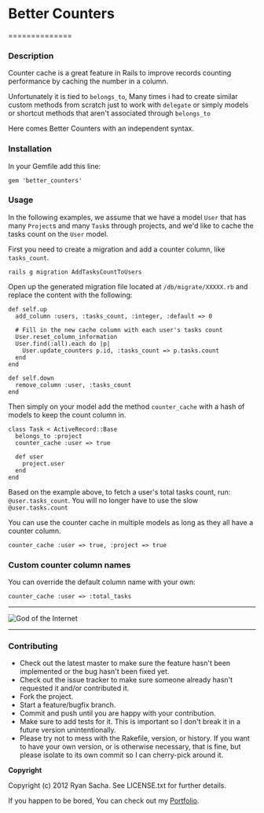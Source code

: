# Better Counters
==============

### Description

Counter cache is a great feature in Rails to improve records counting performance by caching the number in a column.

Unfortunately it is tied to `belongs_to`, Many times i had to create similar custom methods from scratch just to work with `delegate` or simply models or shortcut methods that aren't associated through `belongs_to`

Here comes Better Counters with an independent syntax.

### Installation

In your Gemfile add this line:

    gem 'better_counters'

### Usage

In the following examples, we assume that we have a model `User` that has many `Project`s and many `Task`s through projects, and we'd like to cache the tasks count on the `User` model.

First you need to create a migration and add a counter column, like `tasks_count`.

    rails g migration AddTasksCountToUsers

Open up the generated migration file located at `/db/migrate/XXXXX.rb` and replace the content with the following:

    def self.up
      add_column :users, :tasks_count, :integer, :default => 0

      # Fill in the new cache column with each user's tasks count
      User.reset_column_information
      User.find(:all).each do |p|
        User.update_counters p.id, :tasks_count => p.tasks.count
      end
    end

    def self.down
      remove_column :user, :tasks_count
    end

Then simply on your model add the method `counter_cache` with a hash of models to keep the count column in.

    class Task < ActiveRecord::Base
      belongs_to :project
      counter_cache :user => true

      def user
        project.user
      end
    end

Based on the example above, to fetch a user's total tasks count, run: `@user.tasks_count`.
You will no longer have to use the slow `@user.tasks.count`

You can use the counter cache in multiple models as long as they all have a counter column.

    counter_cache :user => true, :project => true

### Custom counter column names

You can override the default column name with your own:

    counter_cache :user => :total_tasks

* * *

![God of the Internet](http://i.imgur.com/ETKp5.jpg)

* * *

### Contributing
 
* Check out the latest master to make sure the feature hasn't been implemented or the bug hasn't been fixed yet.
* Check out the issue tracker to make sure someone already hasn't requested it and/or contributed it.
* Fork the project.
* Start a feature/bugfix branch.
* Commit and push until you are happy with your contribution.
* Make sure to add tests for it. This is important so I don't break it in a future version unintentionally.
* Please try not to mess with the Rakefile, version, or history. If you want to have your own version, or is otherwise necessary, that is fine, but please isolate to its own commit so I can cherry-pick around it.

**Copyright**

Copyright (c) 2012 Ryan Sacha. See LICENSE.txt for
further details.

If you happen to be bored, You can check out my [Portfolio](http://ryansacha.com).